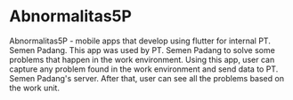 # Abnormalitas5P
Abnormalitas5P - mobile apps that develop using flutter for internal PT. Semen Padang. This app was used by PT. Semen Padang to solve some problems that happen in the work environment. Using this app, user can capture any problem found in the work environment and send data to PT. Semen Padang's server. After that, user can see all the problems based on the work unit.

